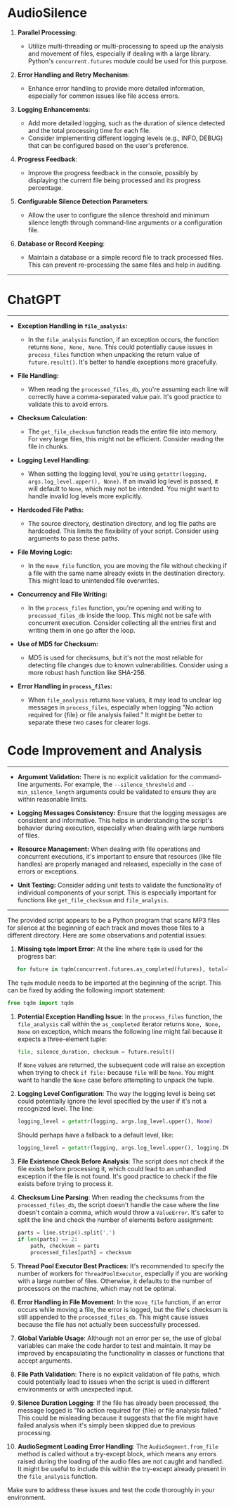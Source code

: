 # AudioSilence

1. **Parallel Processing**:

    - Utilize multi-threading or multi-processing to speed up the analysis and movement of files, especially if dealing with a large library. Python's `concurrent.futures` module could be used for this purpose.
2. **Error Handling and Retry Mechanism**:
    - Enhance error handling to provide more detailed information, especially for common issues like file access errors.
3. **Logging Enhancements**:

    - Add more detailed logging, such as the duration of silence detected and the total processing time for each file.
    - Consider implementing different logging levels (e.g., INFO, DEBUG) that can be configured based on the user's preference.
4. **Progress Feedback**:

    - Improve the progress feedback in the console, possibly by displaying the current file being processed and its progress percentage.
5. **Configurable Silence Detection Parameters**:

    - Allow the user to configure the silence threshold and minimum silence length through command-line arguments or a configuration file.
6. **Database or Record Keeping**:

    - Maintain a database or a simple record file to track processed files. This can prevent re-processing the same files and help in auditing.

---

# ChatGPT

---

- **Exception Handling in `file_analysis`:**

    - In the `file_analysis` function, if an exception occurs, the function returns `None, None, None`. This could potentially cause issues in `process_files` function when unpacking the return value of `future.result()`. It's better to handle exceptions more gracefully.
- **File Handling:**

    - When reading the `processed_files_db`, you're assuming each line will correctly have a comma-separated value pair. It's good practice to validate this to avoid errors.
- **Checksum Calculation:**

    - The `get_file_checksum` function reads the entire file into memory. For very large files, this might not be efficient. Consider reading the file in chunks.
- **Logging Level Handling:**

    - When setting the logging level, you're using `getattr(logging, args.log_level.upper(), None)`. If an invalid log level is passed, it will default to `None`, which may not be intended. You might want to handle invalid log levels more explicitly.
- **Hardcoded File Paths:**

    - The source directory, destination directory, and log file paths are hardcoded. This limits the flexibility of your script. Consider using arguments to pass these paths.
- **File Moving Logic:**

    - In the `move_file` function, you are moving the file without checking if a file with the same name already exists in the destination directory. This might lead to unintended file overwrites.
- **Concurrency and File Writing:**

    - In the `process_files` function, you're opening and writing to `processed_files_db` inside the loop. This might not be safe with concurrent execution. Consider collecting all the entries first and writing them in one go after the loop.

- **Use of MD5 for Checksum:**

    - MD5 is used for checksums, but it's not the most reliable for detecting file changes due to known vulnerabilities. Consider using a more robust hash function like SHA-256.
- **Error Handling in `process_files`:**

    - When `file_analysis` returns `None` values, it may lead to unclear log messages in `process_files`, especially when logging "No action required for {file} or file analysis failed." It might be better to separate these two cases for clearer logs.

# Code Improvement and Analysis

---

- **Argument Validation:** There is no explicit validation for the command-line arguments. For example, the `--silence_threshold` and `--min_silence_length` arguments could be validated to ensure they are within reasonable limits.

- **Logging Messages Consistency:** Ensure that the logging messages are consistent and informative. This helps in understanding the script's behavior during execution, especially when dealing with large numbers of files.

- **Resource Management:** When dealing with file operations and concurrent executions, it's important to ensure that resources (like file handles) are properly managed and released, especially in the case of errors or exceptions.

- **Unit Testing:** Consider adding unit tests to validate the functionality of individual components of your script. This is especially important for functions like `get_file_checksum` and `file_analysis`.

---

The provided script appears to be a Python program that scans MP3 files for silence at the beginning of each track and moves those files to a different directory. Here are some observations and potential issues:

1. **Missing `tqdm` Import Error**:
   At the line where `tqdm` is used for the progress bar:

```python
   for future in tqdm(concurrent.futures.as_completed(futures), total=len(files), desc="Analyzing MP3 files", unit="file"):
   ```

   The `tqdm` module needs to be imported at the beginning of the script. This can be fixed by adding the following import statement:

   ```python
   from tqdm import tqdm
   ```

1. **Potential Exception Handling Issue**:
   In the `process_files` function, the `file_analysis` call within the `as_completed` iterator returns `None, None, None` on exception, which means the following line might fail because it expects a three-element tuple:

   ```python
   file, silence_duration, checksum = future.result()
   ```

   If `None` values are returned, the subsequent code will raise an exception when trying to check `if file:` because `file` will be `None`. You might want to handle the `None` case before attempting to unpack the tuple.

2. **Logging Level Configuration**:
   The way the logging level is being set could potentially ignore the level specified by the user if it's not a recognized level. The line:

   ```python
   logging_level = getattr(logging, args.log_level.upper(), None)
   ```

   Should perhaps have a fallback to a default level, like:

   ```python
   logging_level = getattr(logging, args.log_level.upper(), logging.INFO)
   ```

3. **File Existence Check Before Analysis**:
   The script does not check if the file exists before processing it, which could lead to an unhandled exception if the file is not found. It's good practice to check if the file exists before trying to process it.

4. **Checksum Line Parsing**:
   When reading the checksums from the `processed_files_db`, the script doesn't handle the case where the line doesn't contain a comma, which would throw a `ValueError`. It's safer to split the line and check the number of elements before assignment:

   ```python
   parts = line.strip().split(',')
   if len(parts) == 2:
       path, checksum = parts
       processed_files[path] = checksum
   ```

5. **Thread Pool Executor Best Practices**:
   It's recommended to specify the number of workers for `ThreadPoolExecutor`, especially if you are working with a large number of files. Otherwise, it defaults to the number of processors on the machine, which may not be optimal.

6. **Error Handling in File Movement**:
   In the `move_file` function, if an error occurs while moving a file, the error is logged, but the file's checksum is still appended to the `processed_files_db`. This might cause issues because the file has not actually been successfully processed.

7. **Global Variable Usage**:
   Although not an error per se, the use of global variables can make the code harder to test and maintain. It may be improved by encapsulating the functionality in classes or functions that accept arguments.

8. **File Path Validation**:
   There is no explicit validation of file paths, which could potentially lead to issues when the script is used in different environments or with unexpected input.

9. **Silence Duration Logging**:
    If the file has already been processed, the message logged is "No action required for {file} or file analysis failed." This could be misleading because it suggests that the file might have failed analysis when it's simply been skipped due to previous processing.

10. **AudioSegment Loading Error Handling**:
    The `AudioSegment.from_file` method is called without a try-except block, which means any errors raised during the loading of the audio files are not caught and handled. It might be useful to include this within the try-except already present in the `file_analysis` function.

Make sure to address these issues and test the code thoroughly in your environment.
